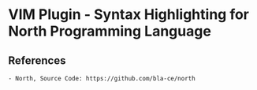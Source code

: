 # VIM Plugin - Syntax Highlighting for North Programming Language 

## References
    - North, Source Code: https://github.com/bla-ce/north 
